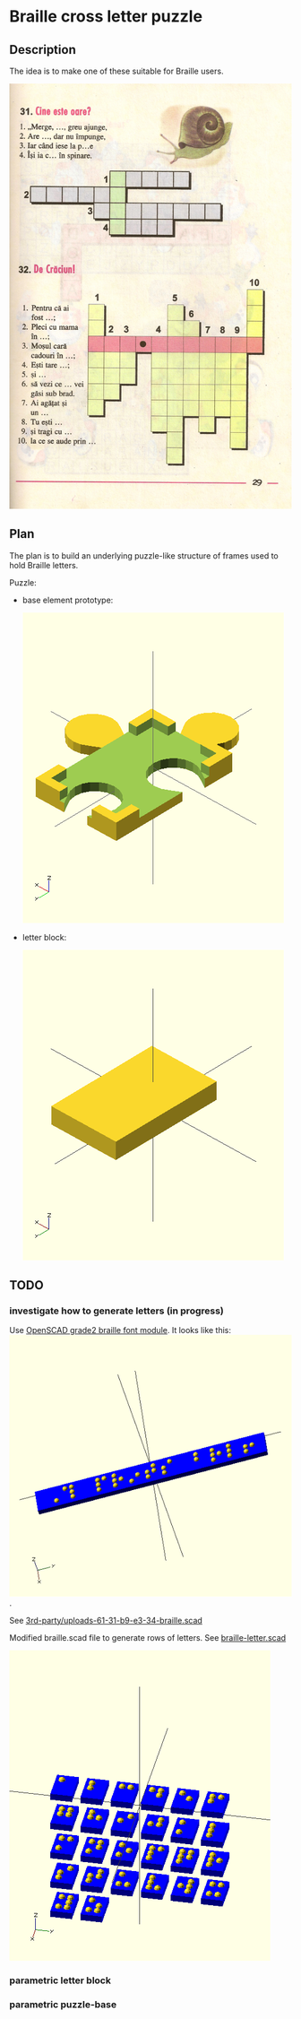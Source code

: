 # Braille cross letter puzzle

## Description 

The idea is to make one of these suitable for Braille users.

![](doc/p26.jpg)

## Plan

The plan is to build an underlying puzzle-like structure of frames used to hold Braille letters.

Puzzle:

- base element prototype:

  ![](doc/puzzle-base.png)

- letter block:

  ![](doc/puzzle-letter-block.png)

## TODO

### investigate how to generate letters (in progress)

Use [OpenSCAD grade2 braille font module](http://www.thingiverse.com/thing:74358). It looks like this:   ![](doc/jaqtikkun-braille-module.png).

See [3rd-party/uploads-61-31-b9-e3-34-braille.scad](3rd-party/uploads-61-31-b9-e3-34-braille.scad)

Modified braille.scad file to generate rows of letters. See [braille-letter.scad](braille-letter.scad)

![](doc/braille-alphabet.png)

### parametric letter block

### parametric puzzle-base


